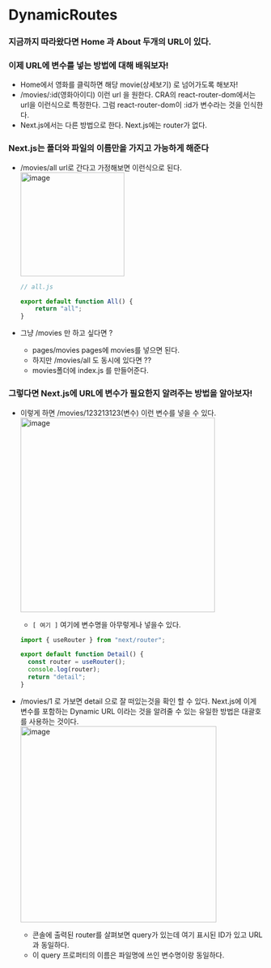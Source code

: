 # DynamicRoutes

### 지금까지 따라왔다면 Home 과 About 두개의 URL이 있다.

### 이제 URL에 변수를 넣는 방법에 대해 배워보자!

- Home에서 영화를 클릭하면 해당 movie(상세보기) 로 넘어가도록 해보자!
- /movies/:id(영화아이디) 이런 url 을 원한다. CRA의 react-router-dom에서는 url을 이런식으로 특정한다. 그럼 react-router-dom이 :id가 변수라는 것을 인식한다.
- Next.js에서는 다른 방법으로 한다. Next.js에는 router가 없다.

### Next.js는 폴더와 파일의 이름만을 가지고 가능하게 해준다

- /movies/all url로 간다고 가정해보면 이런식으로 된다.
    <img width="205" alt="image" src="https://user-images.githubusercontent.com/82592845/171596967-d38ad72a-f676-47bd-aa27-9020d645ded1.png">
    
    ```jsx
    // all.js
    
    export default function All() {
    	return "all";
    }
    ```

- 그냥 /movies 만 하고 싶다면 ?
  - pages/movies pages에 movies를 넣으면 된다.
  - 하지만 /movies/all 도 동시에 있다면 ??
  - movies폴더에 index.js 를 만들어준다.

### 그렇다면 Next.js에 URL에 변수가 필요한지 알려주는 방법을 알아보자!

- 이렇게 하면 /movies/123213123(변수) 이런 변수를 넣을 수 있다.
    <img width="384" alt="image" src="https://user-images.githubusercontent.com/82592845/171601331-8c11170c-e855-488a-a999-ea53fe0ab9ef.png">
    
    - `[ 여기 ]` 여기에 변수명을 아무렇게나 넣을수 있다.
    
    ```jsx
    import { useRouter } from "next/router";
    
    export default function Detail() {
      const router = useRouter();
      console.log(router);
      return "detail";
    }
    ```

- /movies/1 로 가보면 detail 으로 잘 떠있는것을 확인 할 수 있다. Next.js에 이게 변수를 포함하는 Dynamic URL 이라는 것을 알려줄 수 있는 유일한 방법은 대괄호를 사용하는 것이다.
    <img width="387" alt="image" src="https://user-images.githubusercontent.com/82592845/171601569-f79a767f-d154-46f2-a494-a85fa9534f94.png">
    
    - 콘솔에 출력된 router를 살펴보면 query가 있는데 여기 표시된 ID가 있고 URL과 동일하다.
    - 이 query 프로퍼티의 이름은 파일명에 쓰인 변수명이랑 동일하다.
